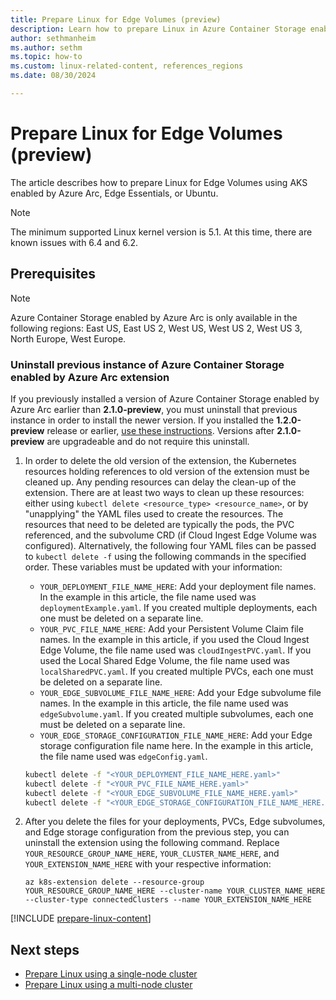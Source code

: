 ```yaml
---
title: Prepare Linux for Edge Volumes (preview)
description: Learn how to prepare Linux in Azure Container Storage enabled by Azure Arc Edge Volumes using AKS enabled by Azure Arc, Edge Essentials, or Ubuntu.
author: sethmanheim
ms.author: sethm
ms.topic: how-to
ms.custom: linux-related-content, references_regions
ms.date: 08/30/2024

---
```


# Prepare Linux for Edge Volumes (preview)

The article describes how to prepare Linux for Edge Volumes using AKS enabled by Azure Arc, Edge Essentials, or Ubuntu.

> [!NOTE]
> The minimum supported Linux kernel version is 5.1. At this time, there are known issues with 6.4 and 6.2.

## Prerequisites

> [!NOTE]
> Azure Container Storage enabled by Azure Arc is only available in the following regions: East US, East US 2, West US, West US 2, West US 3, North Europe, West Europe.

### Uninstall previous instance of Azure Container Storage enabled by Azure Arc extension

If you previously installed a version of Azure Container Storage enabled by Azure Arc earlier than **2.1.0-preview**, you must uninstall that previous instance in order to install the newer version. If you installed the **1.2.0-preview** release or earlier, [use these instructions](release-notes.md#if-i-installed-the-120-preview-or-any-preview-prior-to-that-how-do-i-uninstall-the-extension). Versions after **2.1.0-preview** are upgradeable and do not require this uninstall.

1. In order to delete the old version of the extension, the Kubernetes resources holding references to old version of the extension must be cleaned up. Any pending resources can delay the clean-up of the extension. There are at least two ways to clean up these resources: either using `kubectl delete <resource_type> <resource_name>`, or by "unapplying" the YAML files used to create the resources. The resources that need to be deleted are typically the pods, the PVC referenced, and the subvolume CRD (if Cloud Ingest Edge Volume was configured). Alternatively, the following four YAML files can be passed to `kubectl delete -f` using the following commands in the specified order. These variables must be updated with your information:

   - `YOUR_DEPLOYMENT_FILE_NAME_HERE`: Add your deployment file names. In the example in this article, the file name used was `deploymentExample.yaml`. If you created multiple deployments, each one must be deleted on a separate line.
   - `YOUR_PVC_FILE_NAME_HERE`: Add your Persistent Volume Claim file names. In the example in this article, if you used the Cloud Ingest Edge Volume, the file name used was `cloudIngestPVC.yaml`. If you used the Local Shared Edge Volume, the file name used was `localSharedPVC.yaml`. If you created multiple PVCs, each one must be deleted on a separate line.
   - `YOUR_EDGE_SUBVOLUME_FILE_NAME_HERE`: Add your Edge subvolume file names. In the example in this article, the file name used was `edgeSubvolume.yaml`. If you created multiple subvolumes, each one must be deleted on a separate line.
   - `YOUR_EDGE_STORAGE_CONFIGURATION_FILE_NAME_HERE`: Add your Edge storage configuration file name here. In the example in this article, the file name used was `edgeConfig.yaml`.

   ```bash
   kubectl delete -f "<YOUR_DEPLOYMENT_FILE_NAME_HERE.yaml>"
   kubectl delete -f "<YOUR_PVC_FILE_NAME_HERE.yaml>"   
   kubectl delete -f "<YOUR_EDGE_SUBVOLUME_FILE_NAME_HERE.yaml>"
   kubectl delete -f "<YOUR_EDGE_STORAGE_CONFIGURATION_FILE_NAME_HERE.yaml>"
   ```

1. After you delete the files for your deployments, PVCs, Edge subvolumes, and Edge storage configuration from the previous step, you can uninstall the extension using the following command. Replace `YOUR_RESOURCE_GROUP_NAME_HERE`, `YOUR_CLUSTER_NAME_HERE`, and `YOUR_EXTENSION_NAME_HERE` with your respective information:

   ```azurecli
   az k8s-extension delete --resource-group YOUR_RESOURCE_GROUP_NAME_HERE --cluster-name YOUR_CLUSTER_NAME_HERE --cluster-type connectedClusters --name YOUR_EXTENSION_NAME_HERE
   ```

[!INCLUDE [prepare-linux-content](includes/prepare-linux-content.md)]

## Next steps

- [Prepare Linux using a single-node cluster](single-node-cluster-edge-volumes.md)
- [Prepare Linux using a multi-node cluster](multi-node-cluster-edge-volumes.md)
